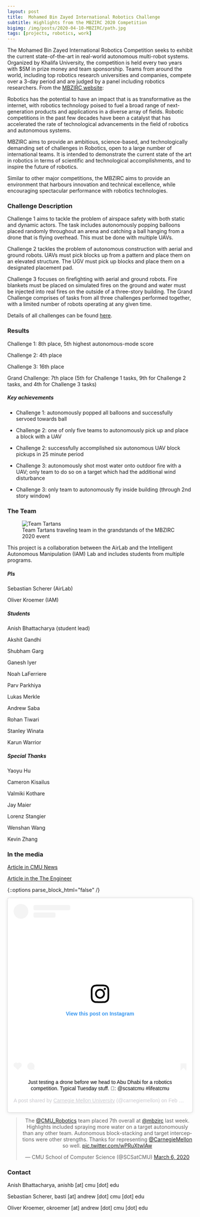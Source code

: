 ```yaml
---
layout: post
title:  Mohamed Bin Zayed International Robotics Challenge
subtitle: Highlights from the MBZIRC 2020 Competition
bigimg: /img/posts/2020-04-10-MBZIRC/path.jpg
tags: [projects, robotics, work]
---
```


The Mohamed Bin Zayed International Robotics Competition seeks to exhibit the current state-of-the-art in real-world autonomous multi-robot systems. Organized by Khalifa University, the competition is held every two years with $5M in prize money and team sponsorship. Teams from around the world, including top robotics research universities and companies, compete over a 3-day period and are judged by a panel including robotics researchers. From the [MBZIRC website](http://www.mbzirc.com):
>
Robotics has the potential to have an impact that is as transformative as the internet, with robotics technology poised to fuel a broad range of next-generation products and applications in a diverse array of fields. Robotic competitions in the past few decades have been a catalyst that has accelerated the rate of technological advancements in the field of robotics and autonomous systems.
>
MBZIRC aims to provide an ambitious, science-based, and technologically demanding set of challenges in Robotics, open to a large number of international teams. It is intended to demonstrate the current state of the art in robotics in terms of scientific and technological accomplishments, and to inspire the future of robotics.
>
Similar to other major competitions, the MBZIRC aims to provide an environment that harbours innovation and technical excellence, while encouraging spectacular performance with robotics technologies.

### Challenge Description
Challenge 1 aims to tackle the problem of airspace safety with both static and dynamic actors. The task includes autonomously popping balloons placed randomly throughout an arena and catching a ball hanging from a drone that is flying overhead. This must be done with multiple UAVs.

Challenge 2 tackles the problem of autonomous construction with aerial and ground robots. UAVs must pick blocks up from a pattern and place them on an elevated structure. The UGV must pick up blocks and place them on a designated placement pad.

Challenge 3 focuses on firefighting with aerial and ground robots. Fire blankets must be placed on simulated fires on the ground and water must be injected into real fires on the outside of a three-story building.
The Grand Challenge comprises of tasks from all three challenges performed together, with a limited number of robots operating at any given time.

Details of all challenges can be found [here](http://www.mbzirc.com/challenge/2020).

### Results
Challenge 1: 8th place, 5th highest autonomous-mode score

Challenge 2: 4th place

Challenge 3: 16th place

Grand Challenge: 7th place (5th for Challenge 1 tasks, 9th for Challenge 2 tasks, and 4th for Challenge 3 tasks)

##### Key achievements
* Challenge 1: autonomously popped all balloons and successfully servoed towards ball

* Challenge 2: one of only five teams to autonomously pick up and place a block with a UAV

* Challenge 2: successfully accomplished six autonomous UAV block pickups in 25 minute period

* Challenge 3: autonomously shot most water onto outdoor fire with a UAV; only team to do so on a target which had the additional wind disturbance

* Challenge 3: only team to autonomously fly inside building (through 2nd story window)


### The Team
<figure>
 <img src="/img/posts/2020-04-10-MBZIRC/mbz20_team.jpg" alt="Team Tartans" />
 <figcaption>
 Team Tartans traveling team in the grandstands of the MBZIRC 2020 event
 </figcaption>
</figure>

This project is a collaboration between the AirLab and the Intelligent Autonomous Manipulation (IAM) Lab and includes students from multiple programs.

##### PIs
Sebastian Scherer (AirLab)

Oliver Kroemer (IAM)

##### Students
Anish Bhattacharya (student lead)

Akshit Gandhi

Shubham Garg

Ganesh Iyer

Noah LaFerriere

Parv Parkhiya

Lukas Merkle

Andrew Saba

Rohan Tiwari

Stanley Winata

Karun Warrior

##### Special Thanks
Yaoyu Hu

Cameron Kisailus

Valmiki Kothare

Jay Maier

Lorenz Stangier

Wenshan Wang

Kevin Zhang

### In the media
[Article in CMU News](https://www.cmu.edu/news/stories/archives/2020/february/abu-dhabi-robotics-challenge.html)

[Article in the The Engineer](https://www.theengineer.co.uk/mbzirc-cmu-robotics/)

{::options parse_block_html="false" /}

<div align="center">

<blockquote class="instagram-media" data-instgrm-captioned data-instgrm-permalink="https://www.instagram.com/p/B8tzU53nro2/?utm_source=ig_embed&amp;utm_campaign=loading" data-instgrm-version="12" style=" background:#FFF; border:0; border-radius:3px; box-shadow:0 0 1px 0 rgba(0,0,0,0.5),0 1px 10px 0 rgba(0,0,0,0.15); margin: 1px; max-width:540px; min-width:326px; padding:0; width:99.375%; width:-webkit-calc(100% - 2px); width:calc(100% - 2px);"><div style="padding:16px;"> <a href="https://www.instagram.com/p/B8tzU53nro2/?utm_source=ig_embed&amp;utm_campaign=loading" style=" background:#FFFFFF; line-height:0; padding:0 0; text-align:center; text-decoration:none; width:100%;" target="_blank"> <div style=" display: flex; flex-direction: row; align-items: center;"> <div style="background-color: #F4F4F4; border-radius: 50%; flex-grow: 0; height: 40px; margin-right: 14px; width: 40px;"></div> <div style="display: flex; flex-direction: column; flex-grow: 1; justify-content: center;"> <div style=" background-color: #F4F4F4; border-radius: 4px; flex-grow: 0; height: 14px; margin-bottom: 6px; width: 100px;"></div> <div style=" background-color: #F4F4F4; border-radius: 4px; flex-grow: 0; height: 14px; width: 60px;"></div></div></div><div style="padding: 19% 0;"></div> <div style="display:block; height:50px; margin:0 auto 12px; width:50px;"><svg width="50px" height="50px" viewBox="0 0 60 60" version="1.1" xmlns="https://www.w3.org/2000/svg" xmlns:xlink="https://www.w3.org/1999/xlink"><g stroke="none" stroke-width="1" fill="none" fill-rule="evenodd"><g transform="translate(-511.000000, -20.000000)" fill="#000000"><g><path d="M556.869,30.41 C554.814,30.41 553.148,32.076 553.148,34.131 C553.148,36.186 554.814,37.852 556.869,37.852 C558.924,37.852 560.59,36.186 560.59,34.131 C560.59,32.076 558.924,30.41 556.869,30.41 M541,60.657 C535.114,60.657 530.342,55.887 530.342,50 C530.342,44.114 535.114,39.342 541,39.342 C546.887,39.342 551.658,44.114 551.658,50 C551.658,55.887 546.887,60.657 541,60.657 M541,33.886 C532.1,33.886 524.886,41.1 524.886,50 C524.886,58.899 532.1,66.113 541,66.113 C549.9,66.113 557.115,58.899 557.115,50 C557.115,41.1 549.9,33.886 541,33.886 M565.378,62.101 C565.244,65.022 564.756,66.606 564.346,67.663 C563.803,69.06 563.154,70.057 562.106,71.106 C561.058,72.155 560.06,72.803 558.662,73.347 C557.607,73.757 556.021,74.244 553.102,74.378 C549.944,74.521 548.997,74.552 541,74.552 C533.003,74.552 532.056,74.521 528.898,74.378 C525.979,74.244 524.393,73.757 523.338,73.347 C521.94,72.803 520.942,72.155 519.894,71.106 C518.846,70.057 518.197,69.06 517.654,67.663 C517.244,66.606 516.755,65.022 516.623,62.101 C516.479,58.943 516.448,57.996 516.448,50 C516.448,42.003 516.479,41.056 516.623,37.899 C516.755,34.978 517.244,33.391 517.654,32.338 C518.197,30.938 518.846,29.942 519.894,28.894 C520.942,27.846 521.94,27.196 523.338,26.654 C524.393,26.244 525.979,25.756 528.898,25.623 C532.057,25.479 533.004,25.448 541,25.448 C548.997,25.448 549.943,25.479 553.102,25.623 C556.021,25.756 557.607,26.244 558.662,26.654 C560.06,27.196 561.058,27.846 562.106,28.894 C563.154,29.942 563.803,30.938 564.346,32.338 C564.756,33.391 565.244,34.978 565.378,37.899 C565.522,41.056 565.552,42.003 565.552,50 C565.552,57.996 565.522,58.943 565.378,62.101 M570.82,37.631 C570.674,34.438 570.167,32.258 569.425,30.349 C568.659,28.377 567.633,26.702 565.965,25.035 C564.297,23.368 562.623,22.342 560.652,21.575 C558.743,20.834 556.562,20.326 553.369,20.18 C550.169,20.033 549.148,20 541,20 C532.853,20 531.831,20.033 528.631,20.18 C525.438,20.326 523.257,20.834 521.349,21.575 C519.376,22.342 517.703,23.368 516.035,25.035 C514.368,26.702 513.342,28.377 512.574,30.349 C511.834,32.258 511.326,34.438 511.181,37.631 C511.035,40.831 511,41.851 511,50 C511,58.147 511.035,59.17 511.181,62.369 C511.326,65.562 511.834,67.743 512.574,69.651 C513.342,71.625 514.368,73.296 516.035,74.965 C517.703,76.634 519.376,77.658 521.349,78.425 C523.257,79.167 525.438,79.673 528.631,79.82 C531.831,79.965 532.853,80.001 541,80.001 C549.148,80.001 550.169,79.965 553.369,79.82 C556.562,79.673 558.743,79.167 560.652,78.425 C562.623,77.658 564.297,76.634 565.965,74.965 C567.633,73.296 568.659,71.625 569.425,69.651 C570.167,67.743 570.674,65.562 570.82,62.369 C570.966,59.17 571,58.147 571,50 C571,41.851 570.966,40.831 570.82,37.631"></path></g></g></g></svg></div><div style="padding-top: 8px;"> <div style=" color:#3897f0; font-family:Arial,sans-serif; font-size:14px; font-style:normal; font-weight:550; line-height:18px;"> View this post on Instagram</div></div><div style="padding: 12.5% 0;"></div> <div style="display: flex; flex-direction: row; margin-bottom: 14px; align-items: center;"><div> <div style="background-color: #F4F4F4; border-radius: 50%; height: 12.5px; width: 12.5px; transform: translateX(0px) translateY(7px);"></div> <div style="background-color: #F4F4F4; height: 12.5px; transform: rotate(-45deg) translateX(3px) translateY(1px); width: 12.5px; flex-grow: 0; margin-right: 14px; margin-left: 2px;"></div> <div style="background-color: #F4F4F4; border-radius: 50%; height: 12.5px; width: 12.5px; transform: translateX(9px) translateY(-18px);"></div></div><div style="margin-left: 8px;"> <div style=" background-color: #F4F4F4; border-radius: 50%; flex-grow: 0; height: 20px; width: 20px;"></div> <div style=" width: 0; height: 0; border-top: 2px solid transparent; border-left: 6px solid #f4f4f4; border-bottom: 2px solid transparent; transform: translateX(16px) translateY(-4px) rotate(30deg)"></div></div><div style="margin-left: auto;"> <div style=" width: 0px; border-top: 8px solid #F4F4F4; border-right: 8px solid transparent; transform: translateY(16px);"></div> <div style=" background-color: #F4F4F4; flex-grow: 0; height: 12px; width: 16px; transform: translateY(-4px);"></div> <div style=" width: 0; height: 0; border-top: 8px solid #F4F4F4; border-left: 8px solid transparent; transform: translateY(-4px) translateX(8px);"></div></div></div></a> <p style=" margin:8px 0 0 0; padding:0 4px;"> <a href="https://www.instagram.com/p/B8tzU53nro2/?utm_source=ig_embed&amp;utm_campaign=loading" style=" color:#000; font-family:Arial,sans-serif; font-size:14px; font-style:normal; font-weight:normal; line-height:17px; text-decoration:none; word-wrap:break-word;" target="_blank">Just testing a drone before we head to Abu Dhabi for a robotics competition. Typical Tuesday stuff. 📸: @scsatcmu #lifeatcmu</a></p> <p style=" color:#c9c8cd; font-family:Arial,sans-serif; font-size:14px; line-height:17px; margin-bottom:0; margin-top:8px; overflow:hidden; padding:8px 0 7px; text-align:center; text-overflow:ellipsis; white-space:nowrap;">A post shared by <a href="https://www.instagram.com/carnegiemellon/?utm_source=ig_embed&amp;utm_campaign=loading" style=" color:#c9c8cd; font-family:Arial,sans-serif; font-size:14px; font-style:normal; font-weight:normal; line-height:17px;" target="_blank"> Carnegie Mellon University</a> (@carnegiemellon) on <time style=" font-family:Arial,sans-serif; font-size:14px; line-height:17px;" datetime="2020-02-18T16:54:13+00:00">Feb 18, 2020 at 8:54am PST</time></p></div></blockquote> <script async src="//www.instagram.com/embed.js"></script>
</div>

<center>

<blockquote class="twitter-tweet"><p lang="en" dir="ltr">The <a href="https://twitter.com/CMU_Robotics?ref_src=twsrc%5Etfw">@CMU_Robotics</a> team placed 7th overall at <a href="https://twitter.com/mbzirc?ref_src=twsrc%5Etfw">@mbzirc</a> last week. Highlights included spraying more water on a target autonomously than any other team. Autonomous block-stacking and target interceptions were other strengths. Thanks for representing <a href="https://twitter.com/CarnegieMellon?ref_src=twsrc%5Etfw">@CarnegieMellon</a> so well. <a href="https://t.co/wPRuXtwlAw">pic.twitter.com/wPRuXtwlAw</a></p>&mdash; CMU School of Computer Science (@SCSatCMU) <a href="https://twitter.com/SCSatCMU/status/1235958064458518529?ref_src=twsrc%5Etfw">March 6, 2020</a></blockquote> <script async src="https://platform.twitter.com/widgets.js" charset="utf-8"></script>
</center>

### Contact

Anish Bhattacharya, anishb [at] cmu [dot] edu

Sebastian Scherer, basti [at] andrew [dot] cmu [dot] edu

Oliver Kroemer, okroemer [at] andrew [dot] cmu [dot] edu
